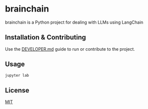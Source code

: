 # brainchain

brainchain is a Python project for dealing with LLMs using LangChain

## Installation & Contributing

Use the [DEVELOPER.md](./DEVELOPER.md) guide to run or contribute to the project.

## Usage

```python
jupyter lab
```

## License

[MIT](./LICENSE)
